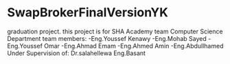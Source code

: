 # SwapBrokerFinalVersionYK
graduation project.
this project is for SHA Academy team 
Computer Science Department 
team members:
-Eng.Youssef Kenawy
-Eng.Mohab Sayed
-Eng.Youssef Omar
-Eng.Ahmad Emam
-Eng.Ahmed Amin
-Eng.Abdullhamed
Under Supervision of:
Dr.salahellewa
Eng.Basant
